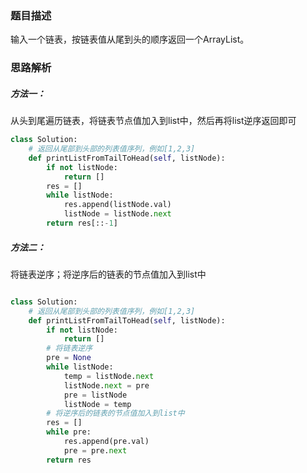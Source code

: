 ### 题目描述

输入一个链表，按链表值从尾到头的顺序返回一个ArrayList。


### 思路解析

##### 方法一：

从头到尾遍历链表，将链表节点值加入到list中，然后再将list逆序返回即可

```python
class Solution:
    # 返回从尾部到头部的列表值序列，例如[1,2,3]
    def printListFromTailToHead(self, listNode):
        if not listNode:
            return []
        res = []
        while listNode:
            res.append(listNode.val)
            listNode = listNode.next
        return res[::-1]

```
##### 方法二：

将链表逆序；将逆序后的链表的节点值加入到list中

```python

class Solution:
    # 返回从尾部到头部的列表值序列，例如[1,2,3]
    def printListFromTailToHead(self, listNode):
        if not listNode:
            return []
        # 将链表逆序
        pre = None
        while listNode:
            temp = listNode.next
            listNode.next = pre
            pre = listNode
            listNode = temp
        # 将逆序后的链表的节点值加入到list中
        res = []
        while pre:
            res.append(pre.val)
            pre = pre.next
        return res


```

